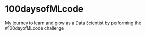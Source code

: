 # 100daysofMLcode
My journey to learn and grow as a Data Scientist by performing the #100dayofMLcode challenge
